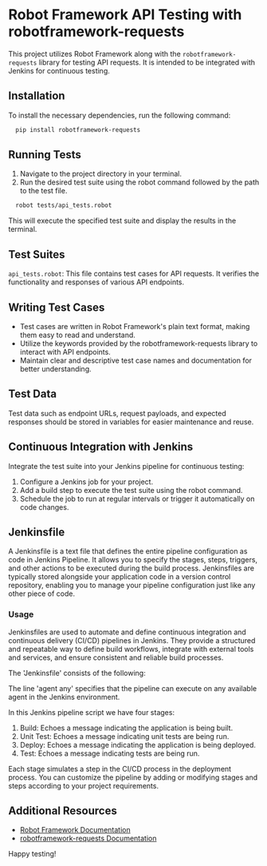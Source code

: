 # Robot Framework API Testing with robotframework-requests
This project utilizes Robot Framework along with the `robotframework-requests` library for testing API requests. It is intended to be integrated with Jenkins for continuous testing.

## Installation
To install the necessary dependencies, run the following command:
```bash
  pip install robotframework-requests
```

## Running Tests
1. Navigate to the project directory in your terminal.
2. Run the desired test suite using the robot command followed by the path to the test file.
```bash
  robot tests/api_tests.robot
```
This will execute the specified test suite and display the results in the terminal.

## Test Suites
`api_tests.robot`: This file contains test cases for API requests. It verifies the functionality and responses of various API endpoints.

## Writing Test Cases
- Test cases are written in Robot Framework's plain text format, making them easy to read and understand.
- Utilize the keywords provided by the robotframework-requests library to interact with API endpoints.
- Maintain clear and descriptive test case names and documentation for better understanding.

## Test Data
Test data such as endpoint URLs, request payloads, and expected responses should be stored in variables for easier maintenance and reuse.

## Continuous Integration with Jenkins
Integrate the test suite into your Jenkins pipeline for continuous testing:

1. Configure a Jenkins job for your project.
2. Add a build step to execute the test suite using the robot command.
3. Schedule the job to run at regular intervals or trigger it automatically on code changes.

## Jenkinsfile
A Jenkinsfile is a text file that defines the entire pipeline configuration as code in Jenkins Pipeline. It allows you to specify the stages, steps, triggers, and other actions to be executed during the build process. Jenkinsfiles are typically stored alongside your application code in a version control repository, enabling you to manage your pipeline configuration just like any other piece of code.

### Usage
Jenkinsfiles are used to automate and define continuous integration and continuous delivery (CI/CD) pipelines in Jenkins. They provide a structured and repeatable way to define build workflows, integrate with external tools and services, and ensure consistent and reliable build processes.

The 'Jenkinsfile' consists of the following:

The line 'agent any' specifies that the pipeline can execute on any available agent in the Jenkins environment.

In this Jenkins pipeline script we have four stages:
1. Build: Echoes a message indicating the application is being built.
2. Unit Test: Echoes a message indicating unit tests are being run.
3. Deploy: Echoes a message indicating the application is being deployed.
4. Test: Echoes a message indicating tests are being run.

Each stage simulates a step in the CI/CD process in the deployment process.
You can customize the pipeline by adding or modifying stages and steps according to your project requirements.

## Additional Resources
- [Robot Framework Documentation](https://robotframework.org/)
- [robotframework-requests Documentation](https://github.com/bulkan/robotframework-requests)

Happy testing!